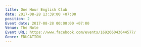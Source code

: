 ```yaml
---
title: One Hour English Club
date: 2017-08-28 13:39:00 +07:00
position: 2
Event date: 2017-08-28 00:00:00 +07:00
Venue: The Note
Event URL: https://www.facebook.com/events/169266043644577/
Genre: EDUCATION
---
```


